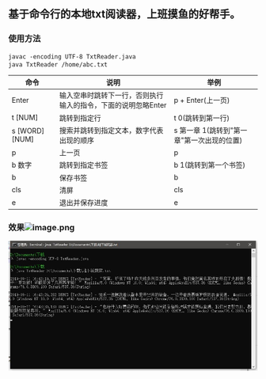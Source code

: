## 基于命令行的本地txt阅读器，上班摸鱼的好帮手。

### 使用方法
```
javac -encoding UTF-8 TxtReader.java
java TxtReader /home/abc.txt
```

|命令|说明|举例|
|----|-----|-----|
|Enter|输入空串时跳转下一行，否则执行输入的指令，下面的说明忽略Enter|p + Enter(上一页)|
|t [NUM]|跳转到指定行|t 0(跳转到第一行)|
|s [WORD] [NUM]|搜索并跳转到指定文本，数字代表出现的顺序|s 第一章 1(跳转到"第一章"第一次出现的位置)|
|p|上一页|p|
|b 数字|跳转到指定书签|b 1(跳转到第一个书签)|
|b|保存书签|b|
|cls|清屏|cls|
|e|退出并保存进度|e|

### 效果![image.png](https://github.com/ghc931227/TxtReader/blob/master/%E8%BE%93%E5%87%BA%E6%95%88%E6%9E%9C.jpg)
![image.png](https://github.com/ghc931227/SlackerReader/blob/master/%E8%BE%93%E5%87%BA%E6%95%88%E6%9E%9C_cmd.jpg)
